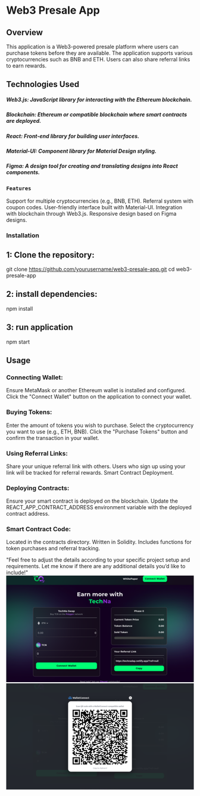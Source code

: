 # Web3 Presale App

## Overview
This application is a Web3-powered presale platform where users can purchase tokens before they are available.
The application supports various cryptocurrencies such as BNB and ETH. Users can also share referral links to earn rewards.

## Technologies Used
#####  Web3.js: JavaScript library for interacting with the Ethereum blockchain.
##### Blockchain: Ethereum or compatible blockchain where smart contracts are deployed.
##### React: Front-end library for building user interfaces.
##### Material-UI: Component library for Material Design styling.
##### Figma: A design tool for creating and translating designs into React components.

### `Features`
Support for multiple cryptocurrencies (e.g., BNB, ETH).
Referral system with coupon codes.
User-friendly interface built with Material-UI.
Integration with blockchain through Web3.js.
Responsive design based on Figma designs.

### Installation

 ## 1: Clone the repository:
 
 git clone https://github.com/yourusername/web3-presale-app.git
 cd web3-presale-app

## 2: install dependencies:

npm install

## 3: run application

npm start

## Usage
### Connecting Wallet:

Ensure MetaMask or another Ethereum wallet is installed and configured.
Click the "Connect Wallet" button on the application to connect your wallet.
### Buying Tokens:

Enter the amount of tokens you wish to purchase.
Select the cryptocurrency you want to use (e.g., ETH, BNB).
Click the "Purchase Tokens" button and confirm the transaction in your wallet.
### Using Referral Links:

Share your unique referral link with others.
Users who sign up using your link will be tracked for referral rewards.
Smart Contract Deployment.

### Deploying Contracts:

Ensure your smart contract is deployed on the blockchain. Update the REACT_APP_CONTRACT_ADDRESS environment variable with the deployed contract address.

### Smart Contract Code:

Located in the contracts directory.
Written in Solidity.
Includes functions for token purchases and referral tracking.

 "Feel free to adjust the details according to your specific project setup and requirements. Let me know if there are any additional details you’d like to include!"
![](./src/assets/presale.png)  
![](./src/assets/wallat.png)  
